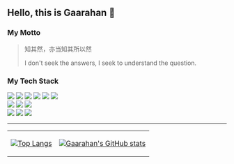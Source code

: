 ## Hello, this is Gaarahan 👋

### My Motto
> 知其然，亦当知其所以然
>
> I don't seek the answers, I seek to understand the question.

### My Tech Stack

<div>
  <img src="https://img.shields.io/badge/-HTML5-%23E44D27?style=flat-square&logo=html5&logoColor=ffffff" />
  <img src="https://img.shields.io/badge/-CSS3-%231572B6?style=flat-square&logo=css3" />
  <img src="https://img.shields.io/badge/-JavaScript-%23f7a41d?style=flat-square&logo=javascript&logoColor=white" />
  <img src="https://img.shields.io/badge/-Angular-%23E44D27?style=flat-square&logo=angular&logoColor=ffffff" />
  <img src="https://img.shields.io/badge/-Vue.js-%232c3e50?style=flat-square&logo=Vue.js" />
  <img src="https://img.shields.io/badge/-React-%23282C34?style=flat-square&logo=react" />
  <br />
  <img src="https://img.shields.io/badge/typescript%20-%23007ACC.svg?&style=flat-square&logo=typescript&logoColor=white"/>
  <img src="https://img.shields.io/badge/-Node.js-%23000000?style=flat-square&logo=Node.js" />
  <img src="https://img.shields.io/badge/-Arch%20Linux-%23007ACC?style=flat-square&logo=arch-linux" />
  <br />
  <img src="https://img.shields.io/badge/vim-%2357A143.svg?&style=flat-square&logo=vim&logoColor=white"/>
  <img src="https://img.shields.io/badge/-Webstrom-%23000000?style=flat-square&logo=Webstorm&logoColor=%23ffffff" />
  <img src="https://img.shields.io/badge/-VSCode-%23007ACC?style=flat-square&logo=visual-studio-code&logoColor=%23ffffff" />
</div>

----

<table>
  <tr>
    <td>
      
[![Top Langs](https://github-readme-stats.vercel.app/api/top-langs/?username=Gaarahan)](https://github.com/anuraghazra/github-readme-stats)
    </td>
    <td>
  
[![Gaarahan's GitHub stats](https://github-readme-stats.vercel.app/api?username=Gaarahan)](https://github.com/anuraghazra/github-readme-stats)
    </td>
  </tr>
  </table>
<div style="
    display: flex;
">
  



</div>
